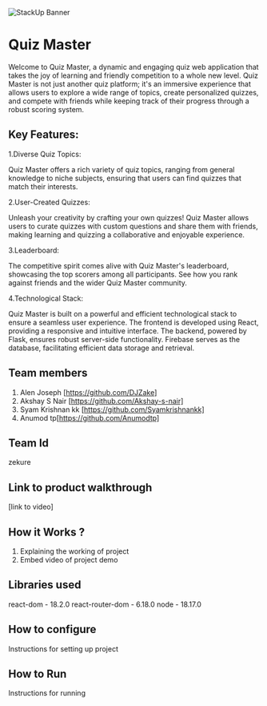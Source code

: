 ![StackUp Banner]([https://tinkerhub.frappe.cloud/files/stackup%20banner.jpeg])
# Quiz Master
Welcome to Quiz Master, a dynamic and engaging quiz web application that takes the joy of learning and friendly competition to a whole new level. Quiz Master is not just another quiz platform; it's an immersive experience that allows users to explore a wide range of topics, create personalized quizzes, and compete with friends while keeping track of their progress through a robust scoring system.
## Key Features:

1.Diverse Quiz Topics:

Quiz Master offers a rich variety of quiz topics, ranging from general knowledge to niche subjects, ensuring that users can find quizzes that match their interests.

2.User-Created Quizzes:

Unleash your creativity by crafting your own quizzes! Quiz Master allows users to curate quizzes with custom questions and share them with friends, making learning and quizzing a collaborative and enjoyable experience.

3.Leaderboard:

The competitive spirit comes alive with Quiz Master's leaderboard, showcasing the top scorers among all participants. See how you rank against friends and the wider Quiz Master community.

4.Technological Stack:

Quiz Master is built on a powerful and efficient technological stack to ensure a seamless user experience. The frontend is developed using React, providing a responsive and intuitive interface. The backend, powered by Flask, ensures robust server-side functionality. Firebase serves as the database, facilitating efficient data storage and retrieval.
## Team members
1. Alen Joseph [https://github.com/DJZake]
2. Akshay S Nair [https://github.com/Akshay-s-nair]
3. Syam Krishnan kk [https://github.com/Syamkrishnankk]
4. Anumod tp[https://github.com/Anumodtp]
## Team Id
zekure
## Link to product walkthrough
[link to video]
## How it Works ?
1. Explaining the working of project
2. Embed video of project demo
## Libraries used
react-dom - 18.2.0
react-router-dom - 6.18.0
node - 18.17.0
## How to configure
Instructions for setting up project
## How to Run
Instructions for running
